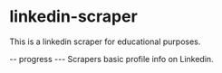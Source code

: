 # linkedin-scraper

This is a linkedin scraper for educational purposes.

-- progress ---
Scrapers basic profile info on Linkedin.

